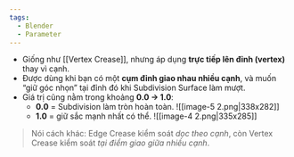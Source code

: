 ```yaml
---
tags:
  - Blender
  - Parameter
---
```

- Giống như [[Vertex Crease]], nhưng áp dụng **trực tiếp lên đỉnh (vertex)** thay vì cạnh.
- Được dùng khi bạn có một **cụm đỉnh giao nhau nhiều cạnh**, và muốn “giữ góc nhọn” tại đỉnh đó khi Subdivision Surface làm mượt.
- Giá trị cũng nằm trong khoảng **0.0 → 1.0**:
    - **0.0** = Subdivision làm tròn hoàn toàn.
        ![[image-5 2.png|338x282]]
    - **1.0** = giữ sắc mạnh nhất có thể.
        ![[image-4 2.png|335x285]]

> Nói cách khác: Edge Crease kiểm soát _dọc theo cạnh_, còn Vertex Crease kiểm soát _tại điểm giao giữa nhiều cạnh_.